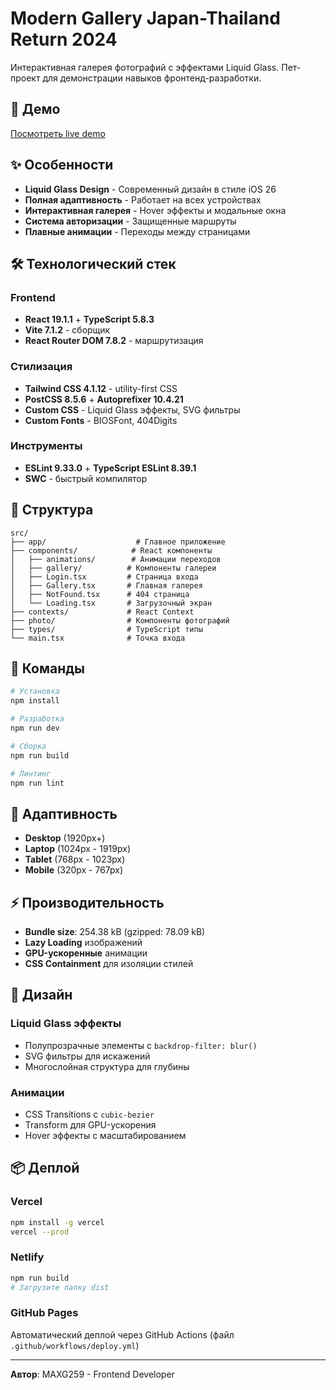 # Modern Gallery Japan-Thailand Return 2024

Интерактивная галерея фотографий с эффектами Liquid Glass. Пет-проект для демонстрации навыков фронтенд-разработки.

## 🚀 Демо

[Посмотреть live demo](https://modern-gallery-psi.vercel.app/)

## ✨ Особенности

- **Liquid Glass Design** - Современный дизайн в стиле iOS 26
- **Полная адаптивность** - Работает на всех устройствах
- **Интерактивная галерея** - Hover эффекты и модальные окна
- **Система авторизации** - Защищенные маршруты
- **Плавные анимации** - Переходы между страницами

## 🛠 Технологический стек

### Frontend
- **React 19.1.1** + **TypeScript 5.8.3**
- **Vite 7.1.2** - сборщик
- **React Router DOM 7.8.2** - маршрутизация

### Стилизация
- **Tailwind CSS 4.1.12** - utility-first CSS
- **PostCSS 8.5.6** + **Autoprefixer 10.4.21**
- **Custom CSS** - Liquid Glass эффекты, SVG фильтры
- **Custom Fonts** - BIOSFont, 404Digits

### Инструменты
- **ESLint 9.33.0** + **TypeScript ESLint 8.39.1**
- **SWC** - быстрый компилятор

## 📁 Структура

```
src/
├── app/                    # Главное приложение
├── components/            # React компоненты
│   ├── animations/        # Анимации переходов
│   ├── gallery/          # Компоненты галереи
│   ├── Login.tsx         # Страница входа
│   ├── Gallery.tsx       # Главная галерея
│   ├── NotFound.tsx      # 404 страница
│   └── Loading.tsx       # Загрузочный экран
├── contexts/             # React Context
├── photo/                # Компоненты фотографий
├── types/                # TypeScript типы
└── main.tsx              # Точка входа
```

## 🚀 Команды

```bash
# Установка
npm install

# Разработка
npm run dev

# Сборка
npm run build

# Линтинг
npm run lint
```

## 📱 Адаптивность

- **Desktop** (1920px+)
- **Laptop** (1024px - 1919px) 
- **Tablet** (768px - 1023px)
- **Mobile** (320px - 767px)

## ⚡ Производительность

- **Bundle size**: 254.38 kB (gzipped: 78.09 kB)
- **Lazy Loading** изображений
- **GPU-ускоренные** анимации
- **CSS Containment** для изоляции стилей

## 🎨 Дизайн

### Liquid Glass эффекты
- Полупрозрачные элементы с `backdrop-filter: blur()`
- SVG фильтры для искажений
- Многослойная структура для глубины

### Анимации
- CSS Transitions с `cubic-bezier`
- Transform для GPU-ускорения
- Hover эффекты с масштабированием

## 📦 Деплой

### Vercel
```bash
npm install -g vercel
vercel --prod
```

### Netlify
```bash
npm run build
# Загрузите папку dist
```

### GitHub Pages
Автоматический деплой через GitHub Actions (файл `.github/workflows/deploy.yml`)

---

**Автор**: MAXG259 - Frontend Developer